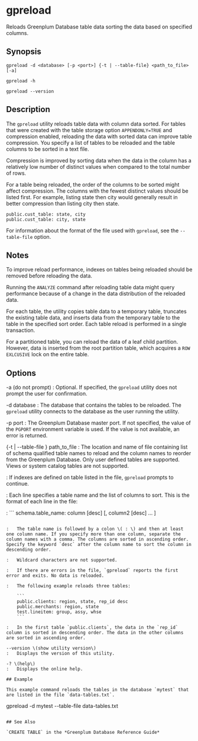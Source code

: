 # gpreload 

Reloads Greenplum Database table data sorting the data based on specified columns.

## Synopsis 

```
gpreload -d <database> [-p <port>] {-t | --table-file} <path_to_file> [-a]

gpreload -h 

gpreload --version
```

## Description 

The `gpreload` utility reloads table data with column data sorted. For tables that were created with the table storage option `APPENDONLY=TRUE` and compression enabled, reloading the data with sorted data can improve table compression. You specify a list of tables to be reloaded and the table columns to be sorted in a text file.

Compression is improved by sorting data when the data in the column has a relatively low number of distinct values when compared to the total number of rows.

For a table being reloaded, the order of the columns to be sorted might affect compression. The columns with the fewest distinct values should be listed first. For example, listing state then city would generally result in better compression than listing city then state.

```
public.cust_table: state, city
public.cust_table: city, state
```

For information about the format of the file used with `gpreload`, see the `--table-file` option.

## Notes 

To improve reload performance, indexes on tables being reloaded should be removed before reloading the data.

Running the `ANALYZE` command after reloading table data might query performance because of a change in the data distribution of the reloaded data.

For each table, the utility copies table data to a temporary table, truncates the existing table data, and inserts data from the temporary table to the table in the specified sort order. Each table reload is performed in a single transaction.

For a partitioned table, you can reload the data of a leaf child partition. However, data is inserted from the root partition table, which acquires a `ROW EXLCUSIVE` lock on the entire table.

## Options 

-a \(do not prompt\)
:   Optional. If specified, the `gpreload` utility does not prompt the user for confirmation.

-d database
:   The database that contains the tables to be reloaded. The `gpreload` utility connects to the database as the user running the utility.

-p port
:   The Greenplum Database master port. If not specified, the value of the `PGPORT` environment variable is used. If the value is not available, an error is returned.

\{-t \| --table-file \} path\_to\_file
:   The location and name of file containing list of schema qualified table names to reload and the column names to reorder from the Greenplum Database. Only user defined tables are supported. Views or system catalog tables are not supported.

:   If indexes are defined on table listed in the file, `gpreload` prompts to continue.

:   Each line specifies a table name and the list of columns to sort. This is the format of each line in the file:

:   ```
schema.table_name: column [desc] [, column2 [desc] ... ]
```

:   The table name is followed by a colon \( : \) and then at least one column name. If you specify more than one column, separate the column names with a comma. The columns are sorted in ascending order. Specify the keyword `desc` after the column name to sort the column in descending order.

:   Wildcard characters are not supported.

:   If there are errors in the file, `gpreload` reports the first error and exits. No data is reloaded.

:   The following example reloads three tables:

    ```
    public.clients: region, state, rep_id desc
    public.merchants: region, state
    test.lineitem: group, assy, whse 
    ```

:   In the first table `public.clients`, the data in the `rep_id` column is sorted in descending order. The data in the other columns are sorted in ascending order.

--version \(show utility version\)
:   Displays the version of this utility.

-? \(help\)
:   Displays the online help.

## Example 

This example command reloads the tables in the database `mytest` that are listed in the file `data-tables.txt`.

```
gpreload -d mytest --table-file data-tables.txt
```

## See Also 

`CREATE TABLE` in the *Greenplum Database Reference Guide*

